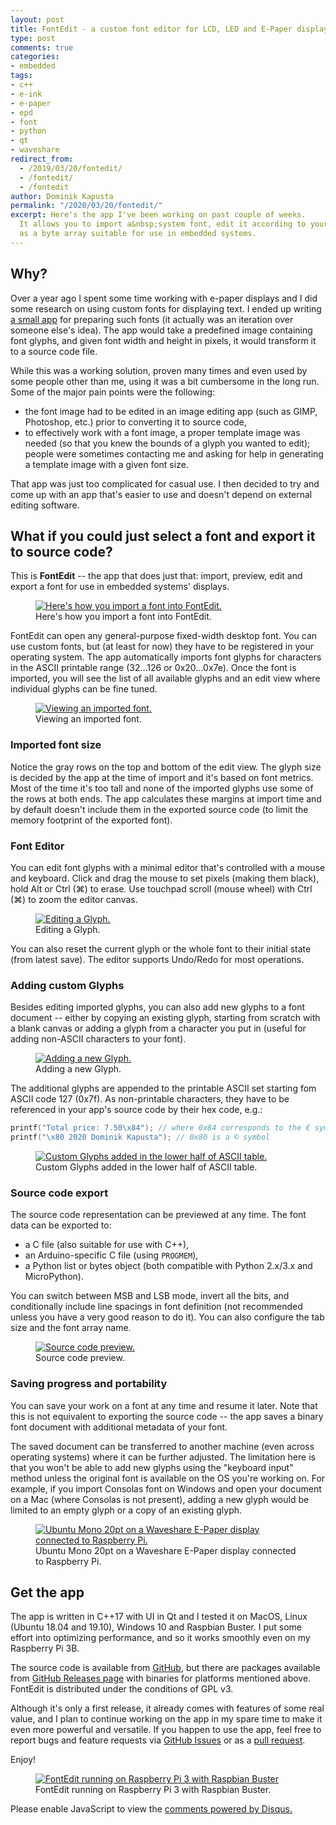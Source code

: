 ```yaml
---
layout: post
title: FontEdit - a custom font editor for LCD, LED and E-Paper displays
type: post
comments: true
categories:
- embedded
tags:
- c++
- e-ink
- e-paper
- epd
- font
- python
- qt
- waveshare
redirect_from:
  - /2019/03/20/fontedit/
  - /fontedit/
  - /fontedit
author: Dominik Kapusta
permalink: "/2020/03/20/fontedit/"
excerpt: Here's the app I've been working on past couple of weeks.
  It allows you to import a&nbsp;system font, edit it according to your needs and export
  as a byte array suitable for use in embedded systems.
---
```


## Why?

Over a year ago I spent some time working with e-paper displays and I did some
research on using custom fonts for displaying text. I ended up writing 
[a small app](/2019/02/10/font2bytes) for preparing such fonts (it actually was an
iteration over someone else's idea). The app would take a predefined image containing
font glyphs, and given font width and height in pixels, it would transform it to
a source code file.

While this was a working solution, proven many times and even used by some people
other than me, using it was a bit cumbersome in the long run. Some of the major pain points 
were the following:
* the font image had to be edited in an image editing app (such as GIMP, Photoshop, etc.)
  prior to converting it to source code,
* to effectively work with a font image, a proper template image was needed (so
  that you knew the bounds of a glyph you wanted to edit); people were sometimes 
  contacting me and asking for help in generating a template image with a given font size.

That app was just too complicated for casual use. I then decided to try and come up
with an app that's easier to use and doesn't depend on external editing software.

## What if you could just select a font and export it to source code?

This is **FontEdit** -- the app that does just that: import, preview, edit
and export a font for use in embedded systems' displays.

<figure>
  <a href="/assets/fontedit/import_dialog.png">
    <img src="/assets/fontedit/import_dialog.png" alt="Here's how you import a font into FontEdit.">
  </a>
  <figcaption>Here's how you import a font into FontEdit.</figcaption>
</figure>

FontEdit can open any general-purpose fixed-width desktop font. You can use custom
fonts, but (at least for now) they have to be registered in your operating system. 
The app automatically imports font glyphs for characters in the ASCII printable range
(32...126 or 0x20...0x7e). Once the font is imported, you will see the list of all
available glyphs and an edit view where individual glyphs can be fine tuned.

<figure>
  <a href="/assets/fontedit/imported_font.png">
    <img src="/assets/fontedit/imported_font.png" alt="Viewing an imported font.">
  </a>
  <figcaption>Viewing an imported font.</figcaption>
</figure>

### Imported font size

Notice the gray rows on the top and bottom of the edit view. The glyph size is decided
by the app at the time of import and it's based on font metrics. Most of the time it's
too tall and none of the imported glyphs use some of the rows at both ends. The app 
calculates these margins at import time and by default doesn't include them in the exported
source code (to limit the memory footprint of the exported font).


### Font Editor

You can edit font glyphs with a minimal editor that's controlled with a mouse
and keyboard. Click and drag the mouse to set pixels (making them black), hold
Alt or Ctrl (⌘) to erase. Use touchpad scroll (mouse wheel) with Ctrl (⌘) to zoom
the editor canvas.

<figure>
  <a href="/assets/fontedit/custom_drawing.png">
    <img src="/assets/fontedit/custom_drawing.png" alt="Editing a Glyph.">
  </a>
  <figcaption>Editing a Glyph.</figcaption>
</figure>

You can also reset the current glyph or the whole font to their initial state
(from latest save). The editor supports Undo/Redo for most operations.


### Adding custom Glyphs

Besides editing imported glyphs, you can also add new glyphs to a font document
-- either by copying an existing glyph, starting from scratch with a blank canvas
or adding a glyph from a character you put in (useful for adding non-ASCII characters
to your font).

<figure>
  <a href="/assets/fontedit/add_new_glyph.png">
    <img src="/assets/fontedit/add_new_glyph.png" alt="Adding a new Glyph.">
  </a>
  <figcaption>Adding a new Glyph.</figcaption>
</figure>

The additional glyphs are appended to the printable ASCII set starting fom ASCII code 127 (0x7f). As non-printable characters, they have to be referenced in your app's source code by their hex code, e.g.:

```C
printf("Total price: 7.50\x84"); // where 0x84 corresponds to the € symbol
printf("\x80 2020 Dominik Kapusta"); // 0x80 is a © symbol
```

<figure>
  <a href="/assets/fontedit/extra_glyphs.png">
    <img src="/assets/fontedit/extra_glyphs.png" alt="Custom Glyphs added in the lower half of ASCII table.">
  </a>
  <figcaption>Custom Glyphs added in the lower half of ASCII table.</figcaption>
</figure>

### Source code export

The source code representation can be previewed at any time. The font data can be exported to:

* a C file (also suitable for use with C++),
* an Arduino-specific C file (using `PROGMEM`),
* a Python list or bytes object (both compatible with Python 2.x/3.x and MicroPython).

You can switch between MSB and LSB mode, invert all the bits, and conditionally include
line spacings in font definition (not recommended unless you have a very good reason
to do it). You can also configure the tab size and the font array name.

<figure>
  <a href="/assets/fontedit/source_code.png">
    <img src="/assets/fontedit/source_code.png" alt="Source code preview.">
  </a>
  <figcaption>Source code preview.</figcaption>
</figure>

### Saving progress and portability

You can save your work on a font at any time and resume it later. Note that this is
not equivalent to exporting the source code -- the app saves a binary font document
with additional metadata of your font.

The saved document can be transferred to another machine (even across operating systems)
where it can be further adjusted. The limitation here is that you won't be able to
add new glyphs using the "keyboard input" method unless the original font is available
on the OS you're working on. For example, if you import Consolas font on Windows and 
open your document on a Mac (where Consolas is not present), adding a new glyph would
be limited to an empty glyph or a copy of an existing glyph.

<figure>
  <a href="/assets/fontedit/epaper_rpi.jpg">
    <img src="/assets/fontedit/epaper_rpi.jpg" alt="Ubuntu Mono 20pt on a Waveshare E-Paper display connected to Raspberry Pi.">
  </a>
  <figcaption>Ubuntu Mono 20pt on a Waveshare E-Paper display connected to Raspberry Pi.</figcaption>
</figure>

## Get the app

The app is written in C++17 with UI in Qt and I tested it on MacOS, Linux (Ubuntu 18.04 and 19.10),
Windows 10 and Raspbian Buster. I put some effort into optimizing performance, and so
it works smoothly even on my Raspberry Pi 3B.

The source code is available from [GitHub](https://github.com/ayoy/fontedit), but there 
are packages available from [GitHub Releases page](https://github.com/ayoy/fontedit/releases) 
with binaries for platforms mentioned above. FontEdit is distributed under the conditions of GPL v3.

Although it's only a first release, it already comes with features of some real value,
and I plan to continue working on the app in my spare time to make it even more powerful
and versatile. If you happen to use the app, feel free to report bugs and feature 
requests via [GitHub Issues](https://github.com/ayoy/fontedit/issues) or as 
a&nbsp;[pull request](https://github.com/ayoy/fontedit/pulls).

Enjoy!

<figure>
  <a href="/assets/fontedit/raspbian.jpg">
    <img src="/assets/fontedit/raspbian.jpg" alt="FontEdit running on Raspberry Pi 3 with Raspbian Buster">
  </a>
  <figcaption>FontEdit running on Raspberry Pi 3 with Raspbian Buster.</figcaption>
</figure>

<div id="disqus_thread"></div>
<script>

/**
*  RECOMMENDED CONFIGURATION VARIABLES: EDIT AND UNCOMMENT THE SECTION BELOW TO INSERT DYNAMIC VALUES FROM YOUR PLATFORM OR CMS.
*  LEARN WHY DEFINING THESE VARIABLES IS IMPORTANT: https://disqus.com/admin/universalcode/#configuration-variables*/

var disqus_config = function () {
this.page.url = 'https://kapusta.cc/2019/03/20/fontedit/';  // Replace PAGE_URL with your page's canonical URL variable
this.page.identifier = '2019-03-20-fontedit'; // Replace PAGE_IDENTIFIER with your page's unique identifier variable
};

(function() { // DON'T EDIT BELOW THIS LINE
var d = document, s = d.createElement('script');
s.src = 'https://kapusta-cc.disqus.com/embed.js';
s.setAttribute('data-timestamp', +new Date());
(d.head || d.body).appendChild(s);
})();
</script>
<noscript>Please enable JavaScript to view the <a href="https://disqus.com/?ref_noscript">comments powered by Disqus.</a></noscript>


